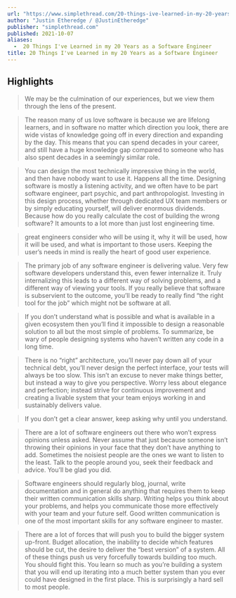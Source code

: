 ```yaml
---
url: "https://www.simplethread.com/20-things-ive-learned-in-my-20-years-as-a-software-engineer/"
author: "Justin Etheredge / @JustinEtheredge"
publisher: "simplethread.com"
published: 2021-10-07
aliases:
  -  20 Things I've Learned in my 20 Years as a Software Engineer
title: 20 Things I've Learned in my 20 Years as a Software Engineer
---
```


## Highlights
> We may be the culmination of our experiences, but we view them through the lens of the present.

> The reason many of us love software is because we are lifelong learners, and in software no matter which direction you look, there are wide vistas of knowledge going off in every direction and expanding by the day. This means that you can spend decades in your career, and still have a huge knowledge gap compared to someone who has also spent decades in a seemingly similar role.

> You can design the most technically impressive thing in the world, and then have nobody want to use it. Happens all the time. Designing software is mostly a listening activity, and we often have to be part software engineer, part psychic, and part anthropologist. Investing in this design process, whether through dedicated UX team members or by simply educating yourself, will deliver enormous dividends. Because how do you really calculate the cost of building the wrong software? It amounts to a lot more than just lost engineering time.

> great engineers consider who will be using it, why it will be used, how it will be used, and what is important to those users. Keeping the user’s needs in mind is really the heart of good user experience.

> The primary job of any software engineer is delivering value. Very few software developers understand this, even fewer internalize it. Truly internalizing this leads to a different way of solving problems, and a different way of viewing your tools. If you really believe that software is subservient to the outcome, you’ll be ready to really find “the right tool for the job” which might not be software at all.

> If you don’t understand what is possible and what is available in a given ecosystem then you’ll find it impossible to design a reasonable solution to all but the most simple of problems. To summarize, be wary of people designing systems who haven’t written any code in a long time.

> There is no “right” architecture, you’ll never pay down all of your technical debt, you’ll never design the perfect interface, your tests will always be too slow. This isn’t an excuse to never make things better, but instead a way to give you perspective. Worry less about elegance and perfection; instead strive for continuous improvement and creating a livable system that your team enjoys working in and sustainably delivers value.

> If you don’t get a clear answer, keep asking why until you understand.

> There are a lot of software engineers out there who won’t express opinions unless asked. Never assume that just because someone isn’t throwing their opinions in your face that they don’t have anything to add. Sometimes the noisiest people are the ones we want to listen to the least. Talk to the people around you, seek their feedback and advice. You’ll be glad you did.

> Software engineers should regularly blog, journal, write documentation and in general do anything that requires them to keep their written communication skills sharp. Writing helps you think about your problems, and helps you communicate those more effectively with your team and your future self. Good written communication is one of the most important skills for any software engineer to master.

> There are a lot of forces that will push you to build the bigger system up-front. Budget allocation, the inability to decide which features should be cut, the desire to deliver the “best version” of a system. All of these things push us very forcefully towards building too much. You should fight this. You learn so much as you’re building a system that you will end up iterating into a much better system than you ever could have designed in the first place. This is surprisingly a hard sell to most people.

